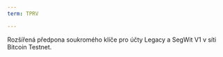 ```yaml
---
term: TPRV

---
```

Rozšířená předpona soukromého klíče pro účty Legacy a SegWit V1 v síti Bitcoin Testnet.